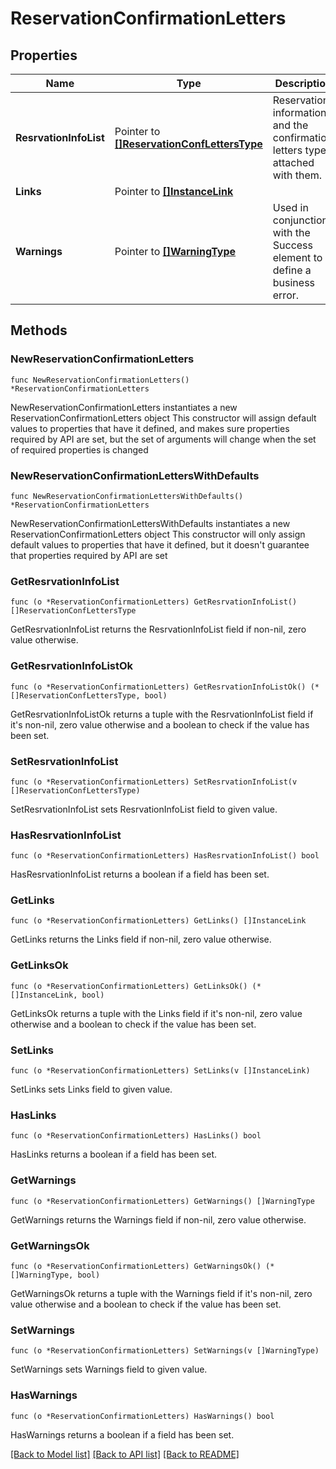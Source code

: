 # ReservationConfirmationLetters

## Properties

Name | Type | Description | Notes
------------ | ------------- | ------------- | -------------
**ResrvationInfoList** | Pointer to [**[]ReservationConfLettersType**](ReservationConfLettersType.md) | Reservations information and the confirmation letters type attached with them. | [optional] 
**Links** | Pointer to [**[]InstanceLink**](InstanceLink.md) |  | [optional] 
**Warnings** | Pointer to [**[]WarningType**](WarningType.md) | Used in conjunction with the Success element to define a business error. | [optional] 

## Methods

### NewReservationConfirmationLetters

`func NewReservationConfirmationLetters() *ReservationConfirmationLetters`

NewReservationConfirmationLetters instantiates a new ReservationConfirmationLetters object
This constructor will assign default values to properties that have it defined,
and makes sure properties required by API are set, but the set of arguments
will change when the set of required properties is changed

### NewReservationConfirmationLettersWithDefaults

`func NewReservationConfirmationLettersWithDefaults() *ReservationConfirmationLetters`

NewReservationConfirmationLettersWithDefaults instantiates a new ReservationConfirmationLetters object
This constructor will only assign default values to properties that have it defined,
but it doesn't guarantee that properties required by API are set

### GetResrvationInfoList

`func (o *ReservationConfirmationLetters) GetResrvationInfoList() []ReservationConfLettersType`

GetResrvationInfoList returns the ResrvationInfoList field if non-nil, zero value otherwise.

### GetResrvationInfoListOk

`func (o *ReservationConfirmationLetters) GetResrvationInfoListOk() (*[]ReservationConfLettersType, bool)`

GetResrvationInfoListOk returns a tuple with the ResrvationInfoList field if it's non-nil, zero value otherwise
and a boolean to check if the value has been set.

### SetResrvationInfoList

`func (o *ReservationConfirmationLetters) SetResrvationInfoList(v []ReservationConfLettersType)`

SetResrvationInfoList sets ResrvationInfoList field to given value.

### HasResrvationInfoList

`func (o *ReservationConfirmationLetters) HasResrvationInfoList() bool`

HasResrvationInfoList returns a boolean if a field has been set.

### GetLinks

`func (o *ReservationConfirmationLetters) GetLinks() []InstanceLink`

GetLinks returns the Links field if non-nil, zero value otherwise.

### GetLinksOk

`func (o *ReservationConfirmationLetters) GetLinksOk() (*[]InstanceLink, bool)`

GetLinksOk returns a tuple with the Links field if it's non-nil, zero value otherwise
and a boolean to check if the value has been set.

### SetLinks

`func (o *ReservationConfirmationLetters) SetLinks(v []InstanceLink)`

SetLinks sets Links field to given value.

### HasLinks

`func (o *ReservationConfirmationLetters) HasLinks() bool`

HasLinks returns a boolean if a field has been set.

### GetWarnings

`func (o *ReservationConfirmationLetters) GetWarnings() []WarningType`

GetWarnings returns the Warnings field if non-nil, zero value otherwise.

### GetWarningsOk

`func (o *ReservationConfirmationLetters) GetWarningsOk() (*[]WarningType, bool)`

GetWarningsOk returns a tuple with the Warnings field if it's non-nil, zero value otherwise
and a boolean to check if the value has been set.

### SetWarnings

`func (o *ReservationConfirmationLetters) SetWarnings(v []WarningType)`

SetWarnings sets Warnings field to given value.

### HasWarnings

`func (o *ReservationConfirmationLetters) HasWarnings() bool`

HasWarnings returns a boolean if a field has been set.


[[Back to Model list]](../README.md#documentation-for-models) [[Back to API list]](../README.md#documentation-for-api-endpoints) [[Back to README]](../README.md)


